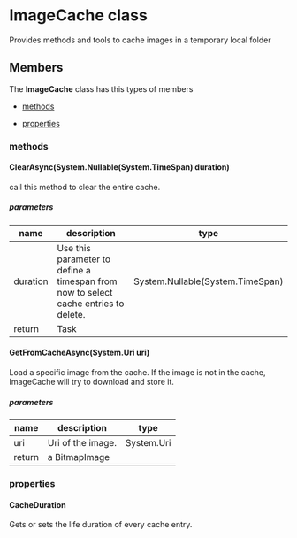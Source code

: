 
# ImageCache class

Provides methods and tools to cache images in a temporary local folder

## Members

The **ImageCache** class has this types of members

* [methods](#methods)

* [properties](#properties)

### methods

#### ClearAsync(System.Nullable(System.TimeSpan) duration)

call this method to clear the entire cache.

##### parameters



| name | description | type || --- | --- | --- || duration | Use this parameter to define a timespan from now to select cache entries to delete. | System.Nullable(System.TimeSpan) || return |Task |
#### GetFromCacheAsync(System.Uri uri)

Load a specific image from the cache. If the image is not in the cache, ImageCache will try to download and store it.

##### parameters



| name | description | type || --- | --- | --- || uri | Uri of the image. | System.Uri || return |a BitmapImage |
### properties

#### CacheDuration

Gets or sets the life duration of every cache entry.
